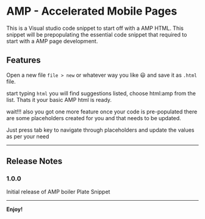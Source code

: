 # AMP - Accelerated Mobile Pages

This is a Visual studio code snippet to start off with a AMP HTML. This snippet will be prepopulating the essential code snippet that required to start with a AMP page development.

## Features

Open a new file `file > new` or whatever way you like :smiley: and save it as `.html` file.

start typing `html` you will find suggestions listed, choose html:amp from the list. Thats it your basic AMP html is ready.

wait!!! also you got one more feature once your code is pre-populated there are some placeholders created for you and that needs to be updated.

Just press tab key to navigate through placeholders and update the values as per your need

<!-- ## Known Issues

Calling out known issues can help limit users opening duplicate issues against your extension. -->

---

## Release Notes

### 1.0.0

Initial release of AMP boiler Plate Snippet

---

**Enjoy!**
